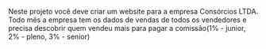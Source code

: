 Neste projeto você deve criar um website para a empresa Consórcios LTDA.
Todo mês a empresa tem os dados de vendas de todos os vendedores e
precisa descobrir quem vendeu mais para pagar a comissão(1% - junior, 2% -
pleno, 3% - senior)